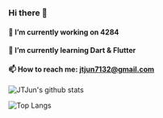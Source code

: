 ### Hi there 👋

#### 🔭 I’m currently working on 4284
#### 🌱 I’m currently learning Dart & Flutter
#### 📫 How to reach me: jtjun7132@gmail.com

![JTJun's github stats](https://github-readme-stats.vercel.app/api?username=jtjun&theme=default&show_icons=true&count_private=true&title_color=1a8aba&text_color=505560&icon_color=059acb&bg_color=fdfeff)

![Top Langs](https://github-readme-stats.vercel.app/api/top-langs/?username=jtjun&layout=compact&title_color=1a8aba&text_color=505560&icon_color=059acb&bg_color=fdfeff)

<!--
**jtjun/jtjun** is a ✨ _special_ ✨ repository because its `README.md` (this file) appears on your GitHub profile.

Here are some ideas to get you started:
<code><img alt="Python" src="https://user-images.githubusercontent.com/26512984/88481834-ab0dac00-cf98-11ea-93a7-7b23c240c59c.jpg" width="32"></code>
<code><img alt="Git" src="https://user-images.githubusercontent.com/26512984/88481839-ad700600-cf98-11ea-8168-e795e299b730.png" width="32"></code>
- 🔭 I’m currently working on ...
- 🌱 I’m currently learning ...
- 👯 I’m looking to collaborate on ...
- 🤔 I’m looking for help with ...
- 💬 Ask me about ...
- 📫 How to reach me: ...
- 😄 Pronouns: ...
- ⚡ Fun fact: ...
-->
